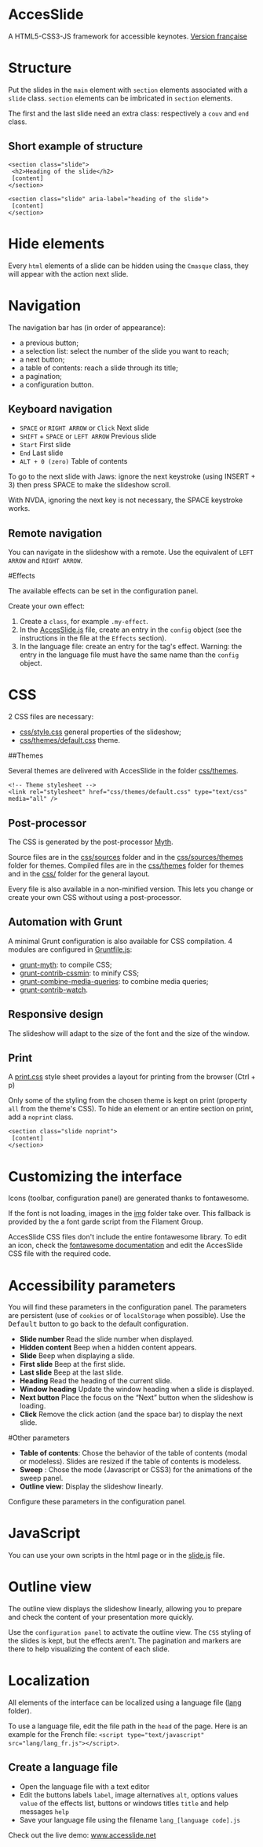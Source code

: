 AccesSlide
===========

A HTML5-CSS3-JS framework for accessible keynotes.
[Version française](READMEFR.md)

# Structure
Put the slides in the `main` element with `section` elements associated with a `slide` class.
`section` elements can be imbricated in `section` elements.

The first and the last slide need an extra class: respectively a `couv` and `end` class.

## Short example of structure
	<section class="slide">
	 <h2>Heading of the slide</h2>
	 [content]
	</section>
	
	<section class="slide" aria-label="heading of the slide">
	 [content]
	</section>

# Hide elements
Every `html` elements of a slide can be hidden using the `Cmasque` class, they will appear with the action next slide.

# Navigation
The navigation bar has (in order of appearance):

*  a previous button;
*  a selection list: select the number of the slide you want to reach;
*  a next button;
*  a table of contents: reach a slide through its title;
*  a pagination;
*  a configuration button.

## Keyboard navigation

*   `SPACE` or `RIGHT ARROW` or `Click` Next slide
*   `SHIFT` + `SPACE` or `LEFT ARROW` Previous slide
*   `Start` First slide
*   `End` Last slide
*   `ALT + 0 (zero)` Table of contents

To go to the next slide with Jaws: ignore the next keystroke (using INSERT + 3) then press SPACE to make the slideshow scroll.

With NVDA, ignoring the next key is not necessary, the SPACE keystroke works.

## Remote navigation

You can navigate in the slideshow with a remote.
Use the equivalent of `LEFT ARROW` and `RIGHT ARROW`.

#Effects

The available effects can be set in the configuration panel.

Create your own effect:

1.  Create a `class`, for example `.my-effect`.
2.  In the [AccesSlide.js](AccesSlide.js) file, create an entry in the `config` object (see the instructions in the file at the `Effects` section).
3.  In the language file: create an entry for the tag's effect. Warning: the entry in the language file must have the same name than the `config` object.

# CSS

2 CSS files are necessary:

*   [css/style.css](css/style.css) general properties of the slideshow;
*   [css/themes/default.css](css/themes/default.css) theme.

##Themes

Several themes are delivered with AccesSlide in the folder [css/themes](css/themes).

	<!-- Theme stylesheet -->
	<link rel="stylesheet" href="css/themes/default.css" type="text/css" media="all" />

## Post-processor

The CSS is generated by the post-processor [Myth](http://www.myth.io/).

Source files are in the [css/sources](css/sources) folder and in the [css/sources/themes](css/sources/themes) folder for themes.
Compiled files are in the [css/themes](css/themes) folder for themes and in the [css/](css/) folder for the general layout.

Every file is also available in a non-minified version. This lets you change or create your own CSS without using a post-processor.

## Automation with Grunt
A minimal Grunt configuration is also available for CSS compilation. 4 modules are configured in [Gruntfile.js](Gruntfile.js):

*   [grunt-myth](https://www.npmjs.com/package/grunt-myth): to compile CSS;
*   [grunt-contrib-cssmin](https://www.npmjs.com/package/grunt-contrib-cssmin): to minify CSS;
*   [grunt-combine-media-queries](https://www.npmjs.com/package/grunt-combine-media-queries): to combine media queries;
*   [grunt-contrib-watch](https://www.npmjs.com/package/grunt-contrib-watch).

## Responsive design
The slideshow will adapt to the size of the font and the size of the window.

## Print
A [print.css](css/print.css) style sheet provides a layout for printing from the browser (Ctrl + p)

Only some of the styling from the chosen theme is kept on print (property `all` from the theme's CSS). To hide an element or an entire section on print, add a `noprint` class.

    <section class="slide noprint">
     [content]
    </section>

# Customizing the interface

Icons (toolbar, configuration panel) are generated thanks to fontawesome.

If the font is not loading, images in the [img](img/) folder take over. This fallback is provided by the a font garde script from the Filament Group.

AccesSlide CSS files don't include the entire fontawesome library. To edit an icon, check the [fontawesome documentation](http://fortawesome.github.io/Font-Awesome/icons/) and edit the AccesSlide CSS file with the required code.

# Accessibility parameters

You will find these parameters in the configuration panel. The parameters are persistent (use of <code>cookies</code> or of <code>localStorage</code> when possible). Use the <kbd>Default</kbd> button to go back to the default configuration.

* **Slide number** Read the slide number when displayed.
* **Hidden content** Beep when a hidden content appears.
* **Slide** Beep when displaying a slide.
* **First slide** Beep at the first slide.
* **Last slide** Beep at the last slide.
* **Heading** Read the heading of the current slide.
* **Window heading** Update the window heading when a slide is displayed.
* **Next button** Place the focus on the “Next” button when the slideshow is loading.
* **Click** Remove the click action (and the space bar) to display the next slide.


#Other parameters

* **Table of contents**: Chose the behavior of the table of contents (modal or modeless). Slides are resized if the table of contents is modeless.
* **Sweep** : Chose the mode (Javascript or CSS3) for the animations of the sweep panel.
* **Outline view**: Display the slideshow linearly.

Configure these parameters in the configuration panel.

# JavaScript
You can use your own scripts in the html page or in the [slide.js](en/slide.js) file.

# Outline view

The outline view displays the slideshow linearly, allowing you to prepare and check the content of your presentation more quickly.

Use the `configuration panel` to activate the outline view.
The `CSS` styling of the slides is kept, but the effects aren't. The pagination and markers are there to help visualizing the content of each slide.

# Localization

All elements of the interface can be localized using a language file ([lang](lang/) folder).

To use a language file, edit the file path in the `head` of the page. Here is an example for the French file: `<script type="text/javascript" src="lang/lang_fr.js"></script>`.

## Create a language file

* Open the language file with a text editor
* Edit the buttons labels `label`, image alternatives `alt`, options values `value` of the effects list, buttons or windows titles `title` and help messages `help`
* Save your language file using the filename `lang_[language code].js`

Check out the live demo: www.accesslide.net